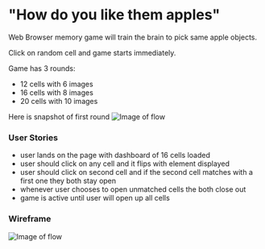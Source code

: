 # "How do you like them apples"
Web Browser memory game will train the brain to pick same apple objects. 

Click on random cell and game starts immediately. 

Game has 3 rounds: 
* 12 cells with 6 images 
* 16 cells with 8 images 
* 20 cells with 10 images 

Here is snapshot of first round 
![Image of flow](https://github.com/olgabor/Browser-Game-/blob/master/images/first-round.png)
### User Stories 
* user lands  on the page with dashboard of 16 cells loaded 
* user should click on any cell and it flips with element displayed 
* user should click on second cell and if the second cell matches with a first one they both stay open 
* whenever user chooses to open unmatched cells the both close out 
* game is active until user will open up all cells


### Wireframe
![Image of flow](https://github.com/olgabor/Browser-Game-/blob/master/images/Flow.png)

